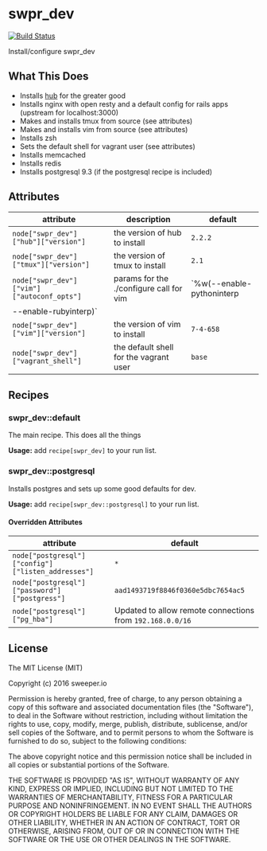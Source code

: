 # swpr_dev

[![Build Status](https://travis-ci.org/sweeperio/chef-swpr_dev.svg?branch=master)](https://travis-ci.org/sweeperio/chef-swpr_dev)

Install/configure swpr_dev

## What This Does

* Installs [hub] for the greater good
* Installs nginx with open resty and a default config for rails apps (upstream for localhost:3000)
* Makes and installs tmux from source (see attributes)
* Makes and installs vim from source (see attributes)
* Installs zsh
* Sets the default shell for vagrant user (see attributes)
* Installs memcached
* Installs redis
* Installs postgresql 9.3 (if the postgresql recipe is included)

[hub]: https://github.com/github/hub

## Attributes

| attribute | description | default |
|-----------|-------------|---------|
| `node["swpr_dev"]["hub"]["version"]` | the version of hub to install | `2.2.2` |
| `node["swpr_dev"]["tmux"]["version"]` | the version of tmux to install | `2.1` |
| `node["swpr_dev"]["vim"]["autoconf_opts"]` | params for the ./configure call for vim | `%w(--enable-pythoninterp
--enable-rubyinterp)` |
| `node["swpr_dev"]["vim"]["version"]` | the version of vim to install | `7-4-658` |
| `node["swpr_dev"]["vagrant_shell"]` | the default shell for the vagrant user | `base` |

## Recipes

### swpr_dev::default

The main recipe. This does all the things

**Usage:** add `recipe[swpr_dev]` to your run list.

### swpr_dev::postgresql

Installs postgres and sets up some good defaults for dev.

**Usage:** add `recipe[swpr_dev::postgresql]` to your run list.

#### Overridden Attributes

| attribute | default |
|-----------|---------|
| `node["postgresql"]["config"]["listen_addresses"]` | `*` |
| `node["postgresql"]["password"]["postgress"]` | `aad1493719f8846f0360e5dbc7654ac5` |
| `node["postgresql"]["pg_hba"]` | Updated to allow remote connections from `192.168.0.0/16`

## License

The MIT License (MIT)

Copyright (c) 2016 sweeper.io

Permission is hereby granted, free of charge, to any person obtaining a copy
of this software and associated documentation files (the "Software"), to deal
in the Software without restriction, including without limitation the rights
to use, copy, modify, merge, publish, distribute, sublicense, and/or sell
copies of the Software, and to permit persons to whom the Software is
furnished to do so, subject to the following conditions:

The above copyright notice and this permission notice shall be included in
all copies or substantial portions of the Software.

THE SOFTWARE IS PROVIDED "AS IS", WITHOUT WARRANTY OF ANY KIND, EXPRESS OR
IMPLIED, INCLUDING BUT NOT LIMITED TO THE WARRANTIES OF MERCHANTABILITY,
FITNESS FOR A PARTICULAR PURPOSE AND NONINFRINGEMENT. IN NO EVENT SHALL THE
AUTHORS OR COPYRIGHT HOLDERS BE LIABLE FOR ANY CLAIM, DAMAGES OR OTHER
LIABILITY, WHETHER IN AN ACTION OF CONTRACT, TORT OR OTHERWISE, ARISING FROM,
OUT OF OR IN CONNECTION WITH THE SOFTWARE OR THE USE OR OTHER DEALINGS IN
THE SOFTWARE.
